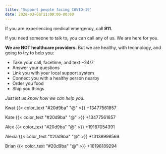 ```yaml
---
title: "Support people facing COVID-19"
date: 2020-03-08T11:00:00-00:00
---
```


If you are experiencing medical emergency, call **911**.

If you need someone to talk to, you can call any of us. We are here for you.

**We are NOT healthcare providers.** But we are healthy, with technology, and going to try to help you:

- Take your call, facetime, and text ~24/7
- Answer your questions
- Link you with your local support system
- Connect you with a healthy person nearby
- Order you food
- Ship you things

_Just let us know how we can help you._

Kwat {{< color_text "#20d9ba" "@" >}} +13477561857

Kate {{< color_text "#20d9ba" "@" >}} +13477561857

Alex {{< color_text "#20d9ba" "@" >}} +19167054391‬

Alexia {{< color_text "#20d9ba" "@" >}} +13138998568

Brian {{< color_text "#20d9ba" "@" >}} +16198189294
